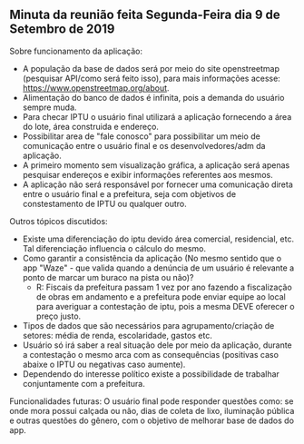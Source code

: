## Minuta da reunião feita Segunda-Feira dia 9 de Setembro de 2019

Sobre funcionamento da aplicação: 
- A população da base de dados será por meio do site openstreetmap (pesquisar API/como será feito isso), para mais informações acesse: https://www.openstreetmap.org/about.
- Alimentação do banco de dados é infinita, pois a demanda do usuário sempre muda.
- Para checar IPTU o usuário final utilizará a aplicação fornecendo a área do lote, área construida e endereço.
- Possibilitar area de "fale conosco" para possibilitar um meio de comunicação entre o usuário final e os desenvolvedores/adm da aplicação.
- A primeiro momento sem visualização gráfica, a aplicação será apenas pesquisar endereços e exibir informações referentes aos mesmos.
- A aplicação não será responsável por fornecer uma comunicação direta entre o usuário final e a prefeitura, seja com objetivos de constestamento de IPTU ou qualquer outro.

Outros tópicos discutidos: 
- Existe uma diferenciação do iptu devido área comercial, residencial, etc. Tal diferenciação influencia o cálculo do mesmo.
- Como garantir a consistência da aplicação (No mesmo sentido que o app "Waze" - que valida quando a denúncia de um usuário é relevante a ponto de marcar um buraco na pista ou não)?
  - R: Fiscais da prefeitura passam 1 vez por ano fazendo a fiscalização de obras em andamento e a prefeitura pode enviar equipe ao local para averiguar a contestação de iptu, pois a mesma DEVE oferecer o preço justo.
- Tipos de dados que são necessários para agrupamento/criação de setores: média de renda, escolaridade, gastos etc.
- Usuário só irá saber a real situação dele por meio da aplicação, durante a contestação o mesmo arca com as consequências (positivas caso abaixe o IPTU ou negativas caso aumente).
- Dependendo do interesse político existe a possibilidade de trabalhar conjuntamente com a prefeitura.

Funcionalidades futuras: 
O usuário final pode responder questões como: se onde mora possui calçada ou não, dias de coleta de lixo, iluminação pública e outras questões do gênero, com o objetivo de melhorar base de dados do app.